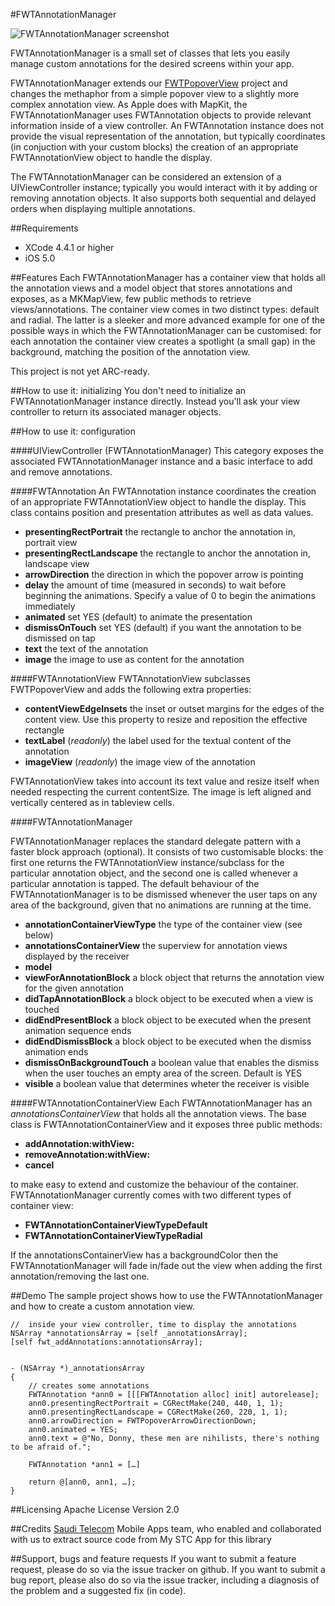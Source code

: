 #FWTAnnotationManager

![FWTAnnotationManager screenshot](http://grab.by/ia7m)

FWTAnnotationManager is a small set of classes that lets you easily manage custom annotations for the desired screens within your app. 

FWTAnnotationManager extends our [FWTPopoverView](https://github.com/FutureWorkshops/FWTPopover) project and changes the methaphor from a simple popover view to a slightly more complex annotation view. As Apple does with MapKit, the FWTAnnotationManager uses FWTAnnotation objects to provide relevant information inside of a view controller. An FWTAnnotation instance does not provide the visual representation of the annotation, but typically coordinates (in conjuction with your custom blocks) the creation of an appropriate FWTAnnotationView object to handle the display.  

The FWTAnnotationManager can be considered an extension of a UIViewController instance; typically you would interact with it by adding or removing annotation objects. It also supports both sequential and delayed orders when displaying multiple annotations.


##Requirements
* XCode 4.4.1 or higher
* iOS 5.0

##Features
Each FWTAnnotationManager has a container view that holds all the annotation views and a model object that stores annotations and exposes, as a MKMapView, few public methods to retrieve views/annotations. The container view comes in two distinct types: default and radial. The latter is a sleeker and more advanced example for one of the possible ways in which the FWTAnnotationManager can be customised: for each annotation the container view creates a spotlight (a small gap) in the background, matching the position of the annotation view.       
 
This project is not yet ARC-ready.

##How to use it: initializing
You don't need to initialize an FWTAnnotationManager instance directly. Instead you'll ask your view controller to return its associated manager objects.   


##How to use it: configuration

####UIViewController (FWTAnnotationManager)
This category exposes the associated FWTAnnotationManager instance and a basic interface to add and remove annotations.

####FWTAnnotation
An FWTAnnotation instance coordinates the creation of an appropriate FWTAnnotationView object to handle the display. This class contains position and presentation attributes as well as data values.

* **presentingRectPortrait** the rectangle to anchor the annotation in, portrait view
* **presentingRectLandscape** the rectangle to anchor the annotation in, landscape view
* **arrowDirection** the direction in which the popover arrow is pointing
* **delay** the amount of time (measured in seconds) to wait before beginning the animations. Specify a value of 0 to begin the animations immediately
* **animated** set YES (default) to animate the presentation
* **dismissOnTouch** set YES (default) if you want the annotation to be dismissed on tap
* **text** the text of the annotation 
* **image** the image to use as content for the annotation

####FWTAnnotationView
FWTAnnotationView subclasses FWTPopoverView and adds the following extra properties:

* **contentViewEdgeInsets** the inset or outset margins for the edges of the content view. Use this property to resize and reposition the effective rectangle
* **textLabel** (*readonly*) the label used for the textual content of the annotation
* **imageView** (*readonly*) the image view of the annotation

FWTAnnotationView takes into account its text value and resize itself when needed respecting the current contentSize. The image is left aligned and vertically centered as in tableview cells. 

####FWTAnnotationManager

FWTAnnotationManager replaces the standard delegate pattern with a faster block approach (optional). It consists of two customisable blocks: the first one returns the FWTAnnotationView instance/subclass for the particular annotation object, and the second one is called whenever a particular annotation is tapped. 
The default behaviour of the FWTAnnotationManager is to be dismissed whenever the user taps on any area of the background, given that no animations are running at the time.     

* **annotationContainerViewType** the type of the container view (see below)
* **annotationsContainerView** the superview for annotation views displayed by the receiver
* **model**
* **viewForAnnotationBlock** a block object that returns the annotation view for the given annotation 
* **didTapAnnotationBlock** a block object to be executed when a view is touched
* **didEndPresentBlock** a block object to be executed when the present animation sequence ends
* **didEndDismissBlock** a block object to be executed when the dismiss animation ends
* **dismissOnBackgroundTouch** a boolean value that enables the dismiss when the user touches an empty area of the screen. Default is YES
* **visible** a boolean value that determines wheter the receiver is visible

####FWTAnnotationContainerView 
Each FWTAnnotationManager has an *annotationsContainerView* that holds all the annotation views. The base class is FWTAnnotationContainerView and it exposes three public methods:

* **addAnnotation:withView:**
* **removeAnnotation:withView:**
* **cancel**

to make easy to extend and customize the behaviour of the container. 
FWTAnnotationManager currently comes with two different types of container view:

* **FWTAnnotationContainerViewTypeDefault**
* **FWTAnnotationContainerViewTypeRadial**

If the annotationsContainerView has a backgroundColor then the FWTAnnotationManager will fade in/fade out the view when adding the first annotation/removing the last one.

##Demo
The sample project shows how to use the FWTAnnotationManager and how to create a custom annotation view.

	//	inside your view controller, time to display the annotations
	NSArray *annotationsArray = [self _annotationsArray];
    [self fwt_addAnnotations:annotationsArray];
    

	- (NSArray *)_annotationsArray
	{
		// creates some annotations
		FWTAnnotation *ann0 = [[[FWTAnnotation alloc] init] autorelease];
    	ann0.presentingRectPortrait = CGRectMake(240, 440, 1, 1);
    	ann0.presentingRectLandscape = CGRectMake(260, 220, 1, 1);
    	ann0.arrowDirection = FWTPopoverArrowDirectionDown;
    	ann0.animated = YES;
    	ann0.text = @"No, Donny, these men are nihilists, there's nothing to be afraid of.";
    	
    	FWTAnnotation *ann1 = […]
    	
    	return @[ann0, ann1, …];
	}


##Licensing
Apache License Version 2.0

##Credits
[Saudi Telecom](http://www.stc.com.sa) Mobile Apps team, who enabled and collaborated with us to extract source code from My STC App for this library

##Support, bugs and feature requests
If you want to submit a feature request, please do so via the issue tracker on github.
If you want to submit a bug report, please also do so via the issue tracker, including a diagnosis of the problem and a suggested fix (in code).
